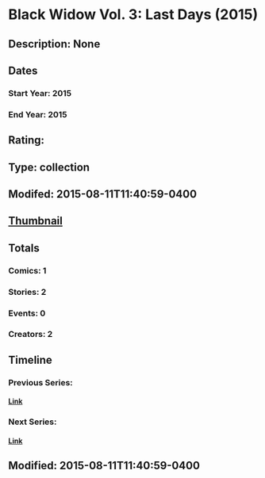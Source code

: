 # Black Widow Vol. 3: Last Days (2015)
## Description: None
## Dates
### Start Year: 2015
### End Year: 2015
## Rating: 
## Type: collection
## Modifed: 2015-08-11T11:40:59-0400
## [Thumbnail](http://i.annihil.us/u/prod/marvel/i/mg/b/40/image_not_available.jpg)
## Totals
### Comics: 1
### Stories: 2
### Events: 0
### Creators: 2
## Timeline
### Previous Series: 
#### [Link]()
### Next Series: 
#### [Link]()
## Modified: 2015-08-11T11:40:59-0400